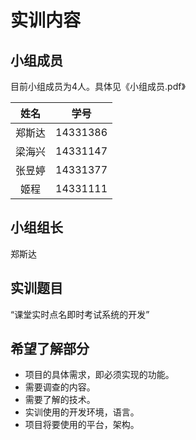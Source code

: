 # 实训内容

## 小组成员
目前小组成员为4人。具体见《小组成员.pdf》

|姓名|学号|
|:-:|:-:|
|郑斯达|14331386|
|梁海兴|14331147|
|张昱婷|14331377|
|姬程  |14331111|


## 小组组长
郑斯达

## 实训题目
“课堂实时点名即时考试系统的开发”

## 希望了解部分
* 项目的具体需求，即必须实现的功能。
* 需要调查的内容。
* 需要了解的技术。
* 实训使用的开发环境，语言。
* 项目将要使用的平台，架构。


